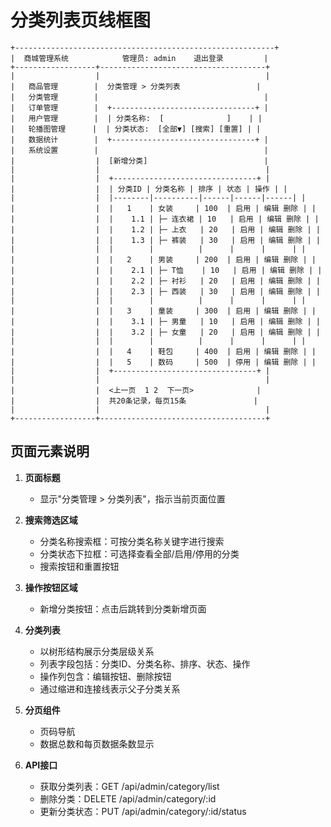 # 分类列表页线框图

```
+----------------------------------------------------------+
|  商城管理系统            管理员: admin    退出登录         |
+------------------+-------------------------------------+
|                  |                                     |
|   商品管理        |  分类管理 > 分类列表                 |
|   分类管理        |                                     |
|   订单管理        |  +--------------------------------+ |
|   用户管理        |  | 分类名称:  [              ]    | |
|   轮播图管理      |  | 分类状态:  [全部▼] [搜索] [重置] | |
|   数据统计        |  +--------------------------------+ |
|   系统设置        |                                     |
|                  |  [新增分类]                          |
|                  |                                     |
|                  |  +--------------------------------+ |
|                  |  | 分类ID | 分类名称 | 排序 | 状态 | 操作 | |
|                  |  |--------|----------|------|------|------| |
|                  |  |   1    | 女装     | 100  | 启用 | 编辑 删除 | |
|                  |  |    1.1 | ├─ 连衣裙 | 10   | 启用 | 编辑 删除 | |
|                  |  |    1.2 | ├─ 上衣   | 20   | 启用 | 编辑 删除 | |
|                  |  |    1.3 | ├─ 裤装   | 30   | 启用 | 编辑 删除 | |
|                  |  |        |          |      |      |      | |
|                  |  |   2    | 男装     | 200  | 启用 | 编辑 删除 | |
|                  |  |    2.1 | ├─ T恤    | 10   | 启用 | 编辑 删除 | |
|                  |  |    2.2 | ├─ 衬衫   | 20   | 启用 | 编辑 删除 | |
|                  |  |    2.3 | ├─ 西装   | 30   | 启用 | 编辑 删除 | |
|                  |  |        |          |      |      |      | |
|                  |  |   3    | 童装     | 300  | 启用 | 编辑 删除 | |
|                  |  |    3.1 | ├─ 男童   | 10   | 启用 | 编辑 删除 | |
|                  |  |    3.2 | ├─ 女童   | 20   | 启用 | 编辑 删除 | |
|                  |  |        |          |      |      |      | |
|                  |  |   4    | 鞋包     | 400  | 启用 | 编辑 删除 | |
|                  |  |   5    | 数码     | 500  | 停用 | 编辑 删除 | |
|                  |  +--------------------------------+ |
|                  |                                     |
|                  |  <上一页  1 2  下一页>              |
|                  |  共20条记录，每页15条               |
|                  |                                     |
+------------------+-------------------------------------+
```

## 页面元素说明

1. **页面标题**
   - 显示"分类管理 > 分类列表"，指示当前页面位置

2. **搜索筛选区域**
   - 分类名称搜索框：可按分类名称关键字进行搜索
   - 分类状态下拉框：可选择查看全部/启用/停用的分类
   - 搜索按钮和重置按钮

3. **操作按钮区域**
   - 新增分类按钮：点击后跳转到分类新增页面

4. **分类列表**
   - 以树形结构展示分类层级关系
   - 列表字段包括：分类ID、分类名称、排序、状态、操作
   - 操作列包含：编辑按钮、删除按钮
   - 通过缩进和连接线表示父子分类关系

5. **分页组件**
   - 页码导航
   - 数据总数和每页数据条数显示

6. **API接口**
   - 获取分类列表：GET /api/admin/category/list
   - 删除分类：DELETE /api/admin/category/:id
   - 更新分类状态：PUT /api/admin/category/:id/status 